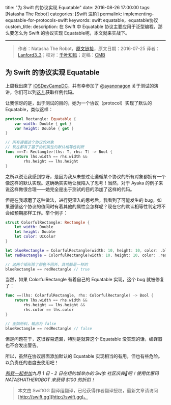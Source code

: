 title: "为 Swift 的协议实现 Equatable"
date: 2016-08-26 17:00:00
tags: [Natasha The Robot]
categories: [Swift 进阶]
permalink: implementing-equatable-for-protocols-swift
keywords: swift equatable，equatable协议
custom_title: 
description: 在 Swift 中 Equatable 协议主要应用于泛型编程，那么要怎么为 Swift 的协议实现 Equatable呢，本文就来实战下。

---
> 作者：Natasha The Robot，[原文链接](https://www.natashatherobot.com/implementing-equatable-for-protocols-swift/)，原文日期：2016-07-25
> 译者：[Lanford3_3](http://lanfordcai.github.io)；校对：[千叶知风](http://weibo.com/xiaoxxiao)；定稿：[CMB](https://github.com/chenmingbiao)
  







<!--此处开始正文-->

## 为 Swift 的协议实现 Equatable

上周我出席了 [iOSDevCampDC](http://iosdevcampdc.com/)，并有幸参加了 [@ayanonagon](https://twitter.com/ayanonagon) 关于测试的演讲，你们可以到[这儿](https://github.com/ayanonagon/talks/tree/master/2016-cmdu)获取样例代码。

<!--more-->

让我惊讶的是，出于测试的目的，她为一个协议（protocol）实现了默认的 Equatable，类似这样：

```swift
protocol Rectangle: Equatable {
    var width: Double { get }
    var height: Double { get }
}

// 所有遵循这个协议的对象
// 现在都有了基于协议属性的默认相等性判断
func ==<T: Rectangle>(lhs: T, rhs: T) -> Bool {
    return lhs.width == rhs.width &&
        rhs.height == lhs.height
}
```

之所以说让我感到惊讶，是因为我从未想过让遵循某个协议的所有对象都拥有一个像这样的默认实现。这确确实实地让我陷入了思考！当然，对于 Ayaka 的例子来说这样做很合理——她完全是出于测试的目的添加了这样的代码。

但是在我琢磨了这种做法，进行更深入的思考后，我看到了可能发生的 bug。如果遵循这个协议的值同时有着其他的属性会怎样呢？现在它的默认相等性判定将不会如预期那样工作。举个例子：

```swift
struct ColorfulRectangle: Rectangle {
    let width: Double
    let height: Double
    let color: UIColor
}

let blueRectangle = ColorfulRectangle(width: 10, height: 10, color: .blueColor())
let redRectangle = ColorfulRectangle(width: 10, height: 10, color: .redColor())

// 这两个矩形除了颜色不同外，其他都是一样的
blueRectangle == redRectangle // true
```

当然，如果 ColorfulRectangle 有着自己的 Equatable 实现，这个 bug 就被修复了：

```swift
func ==(lhs: ColorfulRectangle, rhs: ColorfulRectangle) -> Bool {
    return lhs.width == rhs.width &&
        rhs.height == lhs.height &&
        rhs.color == lhs.color
}

// 正如所料，输出为 false
blueRectangle == redRectangle // false
```

但是问题在于，这很容易遗漏，特别是就算这个 Equatable 没实现的话，编译器也不会发出警告。

所以，虽然在协议层面添加默认的 Equatable 实现相当的有用，但也有些危险。以负责任的态度去使用吧！

*[和我一起参加](http://www.tryswiftnyc.com)九月 1 日 - 2 日在纽约城举办的 Swift 社区庆典🎉吧！使用优惠码 NATASHATHEROBOT 来获得 $100 的折扣！*

> 本文由 SwiftGG 翻译组翻译，已经获得作者翻译授权，最新文章请访问 [http://swift.gg](http://swift.gg)。